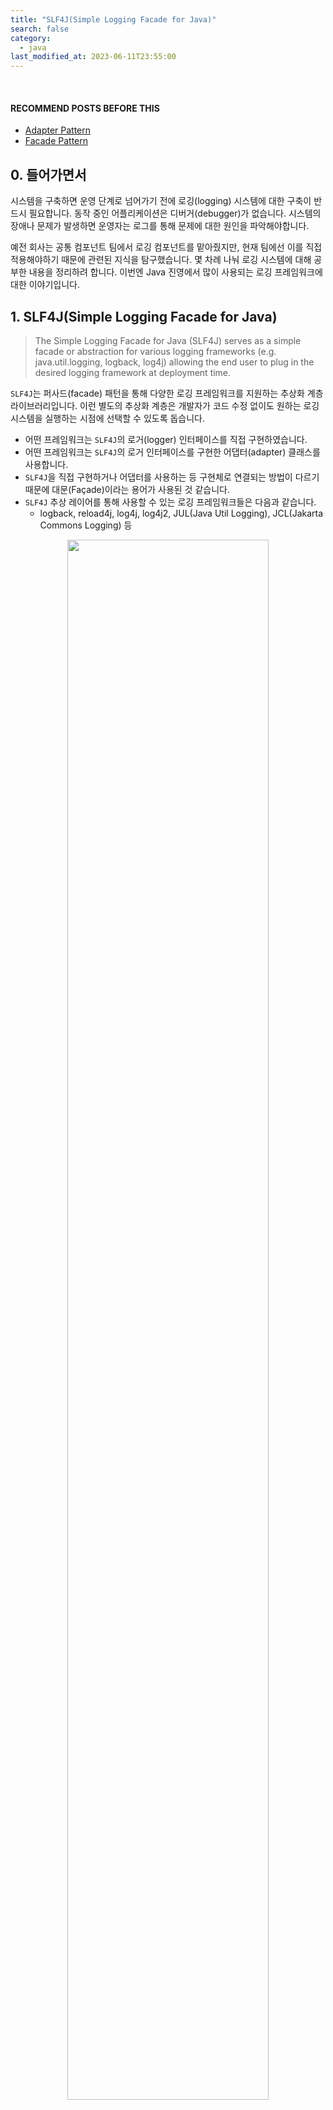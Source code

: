 ```yaml
---
title: "SLF4J(Simple Logging Facade for Java)"
search: false
category:
  - java
last_modified_at: 2023-06-11T23:55:00
---
```


<br/>

#### RECOMMEND POSTS BEFORE THIS

* [Adapter Pattern][adapter-pattern-link]
* [Facade Pattern][facade-pattern-link]

## 0. 들어가면서

시스템을 구축하면 운영 단계로 넘어가기 전에 로깅(logging) 시스템에 대한 구축이 반드시 필요합니다. 
동작 중인 어플리케이션은 디버거(debugger)가 없습니다. 
시스템의 장애나 문제가 발생하면 운영자는 로그를 통해 문제에 대한 원인을 파악해야합니다. 

예전 회사는 공통 컴포넌트 팀에서 로깅 컴포넌트를 맡아줬지만, 현재 팀에선 이를 직접 적용해야하기 때문에 관련된 지식을 탐구했습니다. 
몇 차례 나눠 로깅 시스템에 대해 공부한 내용을 정리하려 합니다. 
이번엔 Java 진영에서 많이 사용되는 로깅 프레임워크에 대한 이야기입니다. 

## 1. SLF4J(Simple Logging Facade for Java)

> The Simple Logging Facade for Java (SLF4J) serves as a simple facade or abstraction for various logging frameworks (e.g. java.util.logging, logback, log4j) allowing the end user to plug in the desired logging framework at deployment time. 

`SLF4J`는 퍼사드(facade) 패턴을 통해 다양한 로깅 프레임워크를 지원하는 추상화 계층 라이브러리입니다. 
이런 별도의 추상화 계층은 개발자가 코드 수정 없이도 원하는 로깅 시스템을 실행하는 시점에 선택할 수 있도록 돕습니다. 

* 어떤 프레임워크는 `SLF4J`의 로거(logger) 인터페이스를 직접 구현하였습니다.
* 어떤 프레임워크는 `SLF4J`의 로거 인터페이스를 구현한 어댑터(adapter) 클래스를 사용합니다.
* `SLF4J`을 직접 구현하거나 어댑터를 사용하는 등 구현체로 연결되는 방법이 다르기 때문에 대문(Façade)이라는 용어가 사용된 것 같습니다.
* `SLF4J` 추상 레이어를 통해 사용할 수 있는 로깅 프레임워크들은 다음과 같습니다.
    * logback, reload4j, log4j, log4j2, JUL(Java Util Logging), JCL(Jakarta Commons Logging) 등

<p align="center">
    <img src="/images/logging-framework-in-java-1.JPG" width="80%" class="image__border">
</p>

## 2. Modules

`SLF4J`은 세 가지 모듈을 제공합니다. 

* Bridge
    * 브릿지(bridge)는 다른 로깅 프레임워크를 `SLF4J`로 연결하기 위해 사용합니다.
    * 레거시 코드나 외부 라이브러리에서 다른 로깅 프레임워크을 호출하는 경우 이를 `SLF4J`로 연결해줍니다. 
    * jcl-over-slf4j.jar, log4j-over-slf4j.jar, jul-to-slf4j.jar 라이브러리 등이 있습니다.

<p align="center">
    <img src="/images/logging-framework-in-java-2.JPG" width="80%" class="image__border">
</p>

* API
    * 로깅에 대한 추상 레이어(인터페이스)를 제공합니다.
    * 로거를 사용하는 클라이언트(client)는 실제 로깅을 제공하는 구현체를 모릅니다.

<p align="center">
    <img src="/images/logging-framework-in-java-3.JPG" width="80%" class="image__border image__padding">
</p>

* Binding
    * `SLF4J` API와 로깅 프레임워크의 실제 구현체를 연결하는 어댑터 역할을 수행합니다.
    * logback-classic.jar, logback-core.jar, slf4j-reload4j.jar, slf4j-jdk14.jar, slf4j-simple.jar 라이브러리 등이 있습니다.

<p align="center">
    <img src="/images/logging-framework-in-java-4.JPG" width="80%" class="image__border image__padding">
</p>

## 3. Practice

간단한 실습 코드를 통해 관련된 내용을 살펴보겠습니다. 
예제 코드를 통해 다음과 같은 환경을 구성합니다. 

* 세 가지 종류의 로거를 사용해 로그를 출력합니다.
    * Java Util Logging 
    * Jakarta Commons Logging 
    * SLF4J
* JUL, JCL은 브릿지를 통해 SLF4J API로 연결합니다.
* 바인딩을 통해 실제 구현체인 Logback 로깅 프레임워크로 연결합니다.

<p align="center">
    <img src="/images/logging-framework-in-java-5.JPG" width="80%" class="image__border">
</p>


### 3.1. Dependencies

* JCL 라이브러리를 추가합니다.
    * commons-logging:commons-logging:1.2
* Bridge 모듈을 추가합니다.
    * org.slf4j:jcl-over-slf4j:2.0.7
    * org.slf4j:jul-to-slf4j:2.0.7
* API 모듈을 추가합니다.
    * org.slf4j:slf4j-api:2.0.7
* Binding 모듈을 추가합니다.
    * ch.qos.logback:logback-core:1.4.7
    * ch.qos.logback:logback-classic:1.4.7

```gradle
plugins {
    id 'java'
    id 'org.springframework.boot' version '3.1.0'
    id 'io.spring.dependency-management' version '1.1.0'
}

group = 'action.in.blog'
version = '0.0.1-SNAPSHOT'
sourceCompatibility = '17'

repositories {
    mavenCentral()
}

dependencies {
    implementation 'commons-logging:commons-logging:1.2'
    implementation 'org.slf4j:jcl-over-slf4j:2.0.7'
    implementation 'org.slf4j:jul-to-slf4j:2.0.7'
    implementation 'org.slf4j:slf4j-api:2.0.7'
    implementation 'ch.qos.logback:logback-core:1.4.7'
    implementation('ch.qos.logback:logback-classic:1.4.7') {
        exclude group: 'org.slf4j', module: 'slf4j-api'
        exclude group: 'ch.qos.logback', module: 'logback-core'
    }
}

tasks.named('test') {
    useJUnitPlatform()
}
```

* logback 의존성을 추가하지 않는 경우 다음과 같은 에러를 만나게 됩니다.
    * `SLF4J` 구현체를 찾을 수 없어서 발생합니다.

```
SLF4J: No SLF4J providers were found.
SLF4J: Defaulting to no-operation (NOP) logger implementation
SLF4J: See https://www.slf4j.org/codes.html#noProviders for further details.
```

### 3.2. ActionInBlogApplication Class

* 각 로거 별로 "Hello World" 문자열과 로그를 출력하는 인스턴스의 클래스 이름을 함께 출력합니다.

```java
package action.in.blog;

import org.slf4j.Logger;
import org.slf4j.LoggerFactory;
import org.slf4j.bridge.SLF4JBridgeHandler;

public class ActionInBlogApplication {

    public static void main(String[] args) {
        SLF4JBridgeHandler.removeHandlersForRootLogger();
        SLF4JBridgeHandler.install();

        
        Logger slf4jLogger = LoggerFactory.getLogger(ActionInBlogApplication.class);
        java.util.logging.Logger javaUtilLogger = java.util.logging.Logger.getLogger("action.in.blog.ActionInBlogApplication");
        org.apache.commons.logging.Log apacheCommonsLogger = org.apache.commons.logging.LogFactory.getLog(ActionInBlogApplication.class);


        java.util.logging.Logger parentJavaUtilLogger = javaUtilLogger.getParent();
        java.util.logging.Handler handlerInJavaUtilLogger = parentJavaUtilLogger.getHandlers()[0];


        slf4jLogger.info("Hello World {}", slf4jLogger.getClass().getName());
        javaUtilLogger.info("Hello World " + handlerInJavaUtilLogger.getClass().getName());
        apacheCommonsLogger.info("Hello World " + apacheCommonsLogger.getClass().getName());
    }
}
```

##### Result of Practice

* `slf4jLogger` 인스턴스의 구현체 클래스 이름은 `ch.qos.logback.classic.Logger` 입니다.
* `javaUtilLogger` 인스턴스의 부모 로거의 핸들러 이름은 `org.slf4j.bridge.SLF4JBridgeHandler` 입니다.
    * JUL 로거는 내부적으로 핸들러를 사용해 로그를 출력합니다.
    * 내부 코드를 살펴보면 부모 로거의 핸들러까지 탐색하여 로그를 출력합니다.
* `apacheCommonsLogger` 인스턴스의 구현체 클래스 이름은 `org.apache.commons.logging.impl.SLF4JLocationAwareLog` 입니다.

```
> Task :ActionInBlogApplication.main()
22:41:31.375 [main] INFO action.in.blog.ActionInBlogApplication -- Hello World ch.qos.logback.classic.Logger
22:41:31.379 [main] INFO action.in.blog.ActionInBlogApplication -- Hello World org.slf4j.bridge.SLF4JBridgeHandler
22:41:31.379 [main] INFO action.in.blog.ActionInBlogApplication -- Hello World org.apache.commons.logging.impl.SLF4JLocationAwareLog
```

#### TEST CODE REPOSITORY

* <https://github.com/Junhyunny/blog-in-action/tree/master/2023-06-11-simple-logging-facade-for-java>

#### REFERENCE

* <https://www.youtube.com/watch?v=1MD5xbwznlI>
* <https://www.youtube.com/watch?v=JqZzy7RyudI>
* <https://www.slf4j.org/legacy.html>
* <https://www.slideshare.net/whiteship/ss-47273947>
* <https://stackoverflow.com/questions/9117030/jul-to-slf4j-bridge>
* <https://stackoverflow.com/questions/69938358/logging-library-implementation-to-use-with-slf4j-wrapper>

[adapter-pattern-link]: https://junhyunny.github.io/information/design-pattern/adapter-pattern/
[facade-pattern-link]: https://junhyunny.github.io/information/design-pattern/facade-pattern/